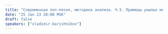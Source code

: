 ```yaml
---
title: "Современная поп-песня, методика анализа. Ч.5. Примеры унылых мелодий"
date: "25 Jan 23 20:00 MSK"
draft: false
speakers: ["vladimir-barishnikov"]
---
```


